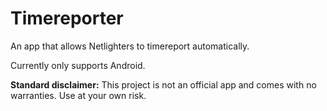 # Timereporter

An app that allows Netlighters to timereport automatically. 

Currently only supports Android.

**Standard disclaimer:**
This project is not an official app and comes with no warranties. Use at your own risk.

